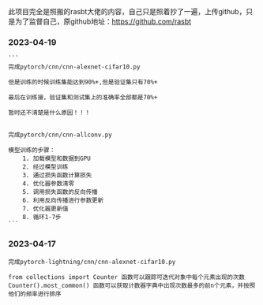 此项目完全是照搬的rasbt大佬的内容，自己只是照着抄了一遍，上传github，只是为了监督自己，原github地址：https://github.com/rasbt

### 2023-04-19
    ```
    完成pytorch/cnn/cnn-alexnet-cifar10.py

    但是训练的时候训练集能达到90%+,但是验证集只有70%+
    
    最后在训练接，验证集和测试集上的准确率全部都是70%+

    暂时还不清楚是什么原因！！！


    完成pytorch/cnn/cnn-allconv.py

    模型训练的步骤：
        1. 加载模型和数据到GPU
        2. 经过模型训练
        3. 通过损失函数计算损失
        4. 优化器参数清零
        5. 调用损失函数的反向传播
        6. 利用反向传播进行参数更新 
        7. 优化器更新值
        8. 循环1-7步
    ```


### 2023-04-17
   ```
   完成pytorch-lightning/cnn/cnn-alexnet-cifar10.py
   
   from collections import Counter 函数可以跟踪可迭代对象中每个元素出现的次数
   Counter().most_common() 函数可以获取计数器字典中出现次数最多的前n个元素，并按照他们的频率进行排序
   ```